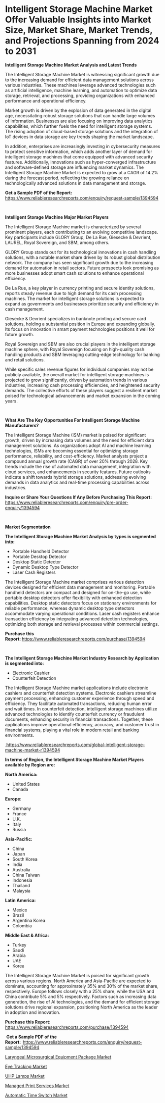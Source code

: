 <p><h1>Intelligent Storage Machine Market Offer Valuable Insights into Market Size, Market Share, Market Trends, and Projections Spanning from 2024 to 2031</h1></p><p><strong>Intelligent Storage Machine Market Analysis and Latest Trends</strong></p>
<p><p>The Intelligent Storage Machine Market is witnessing significant growth due to the increasing demand for efficient data management solutions across various industries. These machines leverage advanced technologies such as artificial intelligence, machine learning, and automation to optimize data storage, retrieval, and processing, providing organizations with enhanced performance and operational efficiency. </p><p>Market growth is driven by the explosion of data generated in the digital age, necessitating robust storage solutions that can handle large volumes of information. Businesses are also focusing on improving data analytics capabilities, which further fuels the need for intelligent storage systems. The rising adoption of cloud-based storage solutions and the integration of IoT devices in data storage are key trends shaping the market landscape.</p><p>In addition, enterprises are increasingly investing in cybersecurity measures to protect sensitive information, which adds another layer of demand for intelligent storage machines that come equipped with advanced security features. Additionally, innovations such as hyper-converged infrastructure and software-defined storage are influencing market dynamics. The Intelligent Storage Machine Market is expected to grow at a CAGR of 14.2% during the forecast period, reflecting the growing reliance on technologically advanced solutions in data management and storage.</p></p>
<p><strong>Get a Sample PDF of the Report:&nbsp;</strong> <a href="https://www.reliableresearchreports.com/enquiry/request-sample/1394594?utm_campaign=10&utm_medium=2&utm_source=Github&utm_content=ia&utm_term=17112024&utm_id=intelligent-storage-machine">https://www.reliableresearchreports.com/enquiry/request-sample/1394594</a></p>
<p>&nbsp;</p>
<p><strong>Intelligent Storage Machine Major Market Players</strong></p>
<p><p>The Intelligent Storage Machine market is characterized by several prominent players, each contributing to an evolving competitive landscape. Key participants include GLORY Group, De La Rue, Giesecke & Devrient, LAUREL, Royal Sovereign, and SBM, among others.</p><p>GLORY Group stands out for its technological innovations in cash handling solutions, with a notable market share driven by its robust global distribution network. The company has seen significant growth due to the increasing demand for automation in retail sectors. Future prospects look promising as more businesses adopt smart cash solutions to enhance operational efficiency.</p><p>De La Rue, a key player in currency printing and secure identity solutions, reports steady revenue due to high demand for its cash processing machines. The market for intelligent storage solutions is expected to expand as governments and businesses prioritize security and efficiency in cash management. </p><p>Giesecke & Devrient specializes in banknote printing and secure card solutions, holding a substantial position in Europe and expanding globally. Its focus on innovation in smart payment technologies positions it well for future growth. </p><p>Royal Sovereign and SBM are also crucial players in the intelligent storage machine sphere, with Royal Sovereign focusing on high-quality cash handling products and SBM leveraging cutting-edge technology for banking and retail solutions. </p><p>While specific sales revenue figures for individual companies may not be publicly available, the overall market for intelligent storage machines is projected to grow significantly, driven by automation trends in various industries, increasing cash processing efficiencies, and heightened security demands. The collective efforts of these players suggest a resilient market poised for technological advancements and market expansion in the coming years.</p></p>
<p>&nbsp;</p>
<p><strong>What Are The Key Opportunities For Intelligent Storage Machine Manufacturers?</strong></p>
<p><p>The Intelligent Storage Machine (ISM) market is poised for significant growth, driven by increasing data volumes and the need for efficient data management solutions. As organizations adopt AI and machine learning technologies, ISMs are becoming essential for optimizing storage performance, reliability, and cost-efficiency. Market analysts project a compound annual growth rate (CAGR) of over 20% through 2028. Key trends include the rise of automated data management, integration with cloud services, and enhancements in security features. Future outlooks indicate a shift towards hybrid storage solutions, addressing evolving demands in data analytics and real-time processing capabilities across industries.</p></p>
<p><strong>Inquire or Share Your Questions If Any Before Purchasing This Report:</strong> <a href="https://www.reliableresearchreports.com/enquiry/pre-order-enquiry/1394594?utm_campaign=10&utm_medium=2&utm_source=Github&utm_content=ia&utm_term=17112024&utm_id=intelligent-storage-machine">https://www.reliableresearchreports.com/enquiry/pre-order-enquiry/1394594</a></p>
<p>&nbsp;</p>
<p><strong>Market Segmentation</strong></p>
<p><strong>The Intelligent Storage Machine Market Analysis by types is segmented into:</strong></p>
<p><ul><li>Portable Handheld Detector</li><li>Portable Desktop Detector</li><li>Desktop Static Detector</li><li>Dynamic Desktop Type Detector</li><li>Laser Cash Registers</li></ul></p>
<p><p>The Intelligent Storage Machine market comprises various detection devices designed for efficient data management and monitoring. Portable handheld detectors are compact and designed for on-the-go use, while portable desktop detectors offer flexibility with enhanced detection capabilities. Desktop static detectors focus on stationary environments for reliable performance, whereas dynamic desktop type detectors accommodate varying operational conditions. Laser cash registers enhance transaction efficiency by integrating advanced detection technologies, optimizing both storage and retrieval processes within commercial settings.</p></p>
<p><strong>Purchase this Report:&nbsp;</strong><a href="https://www.reliableresearchreports.com/purchase/1394594?utm_campaign=10&utm_medium=2&utm_source=Github&utm_content=ia&utm_term=17112024&utm_id=intelligent-storage-machine">https://www.reliableresearchreports.com/purchase/1394594</a></p>
<p>&nbsp;</p>
<p><strong>The Intelligent Storage Machine Market Industry Research by Application is segmented into:</strong></p>
<p><ul><li>Electronic Cashier</li><li>Counterfeit Detection</li></ul></p>
<p><p>The Intelligent Storage Machine market applications include electronic cashiers and counterfeit detection systems. Electronic cashiers streamline payment processing, enhancing customer experience through speed and efficiency. They facilitate automated transactions, reducing human error and wait times. In counterfeit detection, intelligent storage machines utilize advanced technologies to identify counterfeit currency or fraudulent documents, enhancing security in financial transactions. Together, these applications improve operational efficiency, accuracy, and customer trust in financial systems, playing a vital role in modern retail and banking environments.</p></p>
<p><a href="https://www.reliableresearchreports.com/global-intelligent-storage-machine-market-r1394594?utm_campaign=10&utm_medium=2&utm_source=Github&utm_content=ia&utm_term=17112024&utm_id=intelligent-storage-machine">&nbsp;https://www.reliableresearchreports.com/global-intelligent-storage-machine-market-r1394594</a></p>
<p><strong>In terms of Region, the Intelligent Storage Machine Market Players available by Region are:</strong></p>
<p>
    <p> <strong> North America: </strong>
        <ul>
            <li>United States</li>
            <li>Canada</li>
        </ul>
        </p> 
    <p> <strong> Europe: </strong>
        <ul>
            <li>Germany</li>
            <li>France</li>
            <li>U.K.</li>
            <li>Italy</li>
            <li>Russia</li>
        </ul>
        </p> 
    <p> <strong> Asia-Pacific: </strong>
        <ul>
            <li>China</li>
            <li>Japan</li>
            <li>South Korea</li>
            <li>India</li>
            <li>Australia</li>
            <li>China Taiwan</li>
            <li>Indonesia</li>
            <li>Thailand</li>
            <li>Malaysia</li>
        </ul>
        </p> 
    <p> <strong> Latin America: </strong>
        <ul>
            <li>Mexico</li>
            <li>Brazil</li>
            <li>Argentina Korea</li>
            <li>Colombia</li>
        </ul>
        </p> 
    <p> <strong> Middle East & Africa: </strong>
        <ul>
            <li>Turkey</li>
            <li>Saudi</li>
            <li>Arabia</li>
            <li>UAE</li>
            <li>Korea</li>
        </ul>
    </p>
    </p>
<p><p>The Intelligent Storage Machine Market is poised for significant growth across various regions. North America and Asia-Pacific are expected to dominate, accounting for approximately 35% and 30% of the market share, respectively. Europe follows closely with a 25% share, while the USA and China contribute 5% and 5% respectively. Factors such as increasing data generation, the rise of AI technologies, and the demand for efficient storage solutions drive regional expansion, positioning North America as the leader in adoption and innovation.</p></p>
<p><strong>Purchase this Report: </strong><a href="https://www.reliableresearchreports.com/purchase/1394594?utm_campaign=10&utm_medium=2&utm_source=Github&utm_content=ia&utm_term=17112024&utm_id=intelligent-storage-machine">https://www.reliableresearchreports.com/purchase/1394594</a></p>
<p>&nbsp;<strong>Get a Sample PDF of the Report:&nbsp;&nbsp;</strong><a href="https://www.reliableresearchreports.com/enquiry/request-sample/1394594?utm_campaign=10&utm_medium=2&utm_source=Github&utm_content=ia&utm_term=17112024&utm_id=intelligent-storage-machine">https://www.reliableresearchreports.com/enquiry/request-sample/1394594</a></p>
<p><strong></strong></p>
<p><p><a href="https://github.com/hgf64gh/Market-Research-Report-List-1/blob/main/laryngeal-microsurgical-equipment-package-market.md?utm_campaign=10&utm_medium=2&utm_source=Github&utm_content=ia&utm_term=17112024&utm_id=intelligent-storage-machine">Laryngeal Microsurgical Equipment Package Market</a></p><p><a href="https://issuu.com/reportprime-2/docs/eye-tracking-market-size-2030.pptx_2b56f1a323fcb9?utm_campaign=10&utm_medium=2&utm_source=Github&utm_content=ia&utm_term=17112024&utm_id=intelligent-storage-machine">Eye Tracking Market</a></p><p><a href="https://www.linkedin.com/pulse/global-uhp-lamps-market-exploring-share-trends-future-growth-ciryc?utm_campaign=10&utm_medium=2&utm_source=Github&utm_content=ia&utm_term=17112024&utm_id=intelligent-storage-machine">UHP Lamps Market</a></p><p><a href="https://issuu.com/reportprime-2/docs/managed-print-services-market-size-_b29edb08848610?utm_campaign=10&utm_medium=2&utm_source=Github&utm_content=ia&utm_term=17112024&utm_id=intelligent-storage-machine">Managed Print Services Market</a></p><p><a href="https://www.linkedin.com/pulse/global-automatic-time-switch-market-analysis-key-trends-future-lzenc?utm_campaign=10&utm_medium=2&utm_source=Github&utm_content=ia&utm_term=17112024&utm_id=intelligent-storage-machine">Automatic Time Switch Market</a></p></p>